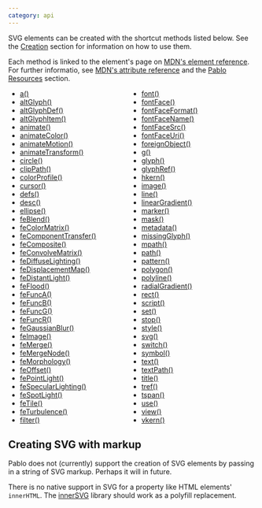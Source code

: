 ```yaml
---
category: api
---
```


SVG elements can be created with the shortcut methods listed below. See the [Creation](/api/#creation) section for information on how to use them.

Each method is linked to the element's page on [MDN's element reference][mdn-svg-el]. For further informatio, see [MDN's attribute reference][mdn-svg-attr] and the [Pablo Resources][resources] section.

<style class="multi-column">
	style.multi-column + ul {
		column-count: 2;
		-moz-column-count: 2;
		-webkit-column-count: 2;
		-o-column-count: 2;
		-ms-column-count: 2;
	}
</style>

* [a()][a]
* [altGlyph()][altGlyph]
* [altGlyphDef()][altGlyphDef]
* [altGlyphItem()][altGlyphItem]
* [animate()][animate]
* [animateColor()][animateColor]
* [animateMotion()][animateMotion]
* [animateTransform()][animateTransform]
* [circle()][circle]
* [clipPath()][clipPath]
* [colorProfile()][color-profile]
* [cursor()][cursor]
* [defs()][defs]
* [desc()][desc]
* [ellipse()][ellipse]
* [feBlend()][feBlend]
* [feColorMatrix()][feColorMatrix]
* [feComponentTransfer()][feComponentTransfer]
* [feComposite()][feComposite]
* [feConvolveMatrix()][feConvolveMatrix]
* [feDiffuseLighting()][feDiffuseLighting]
* [feDisplacementMap()][feDisplacementMap]
* [feDistantLight()][feDistantLight]
* [feFlood()][feFlood]
* [feFuncA()][feFuncA]
* [feFuncB()][feFuncB]
* [feFuncG()][feFuncG]
* [feFuncR()][feFuncR]
* [feGaussianBlur()][feGaussianBlur]
* [feImage()][feImage]
* [feMerge()][feMerge]
* [feMergeNode()][feMergeNode]
* [feMorphology()][feMorphology]
* [feOffset()][feOffset]
* [fePointLight()][fePointLight]
* [feSpecularLighting()][feSpecularLighting]
* [feSpotLight()][feSpotLight]
* [feTile()][feTile]
* [feTurbulence()][feTurbulence]
* [filter()][filter]
* [font()][font]
* [fontFace()][font-face]
* [fontFaceFormat()][font-face-format]
* [fontFaceName()][font-face-name]
* [fontFaceSrc()][font-face-src]
* [fontFaceUri()][font-face-uri]
* [foreignObject()][foreignObject]
* [g()][g]
* [glyph()][glyph]
* [glyphRef()][glyphRef]
* [hkern()][hkern]
* [image()][image]
* [line()][line]
* [linearGradient()][linearGradient]
* [marker()][marker]
* [mask()][mask]
* [metadata()][metadata]
* [missingGlyph()][missing-glyph]
* [mpath()][mpath]
* [path()][path]
* [pattern()][pattern]
* [polygon()][polygon]
* [polyline()][polyline]
* [radialGradient()][radialGradient]
* [rect()][rect]
* [script()][script]
* [set()][set]
* [stop()][stop]
* [style()][style]
* [svg()][svg]
* [switch()][switch]
* [symbol()][symbol]
* [text()][text]
* [textPath()][textPath]
* [title()][title]
* [tref()][tref]
* [tspan()][tspan]
* [use()][use]
* [view()][view]
* [vkern()][vkern]


## Creating SVG with markup

Pablo does not (currently) support the creation of SVG elements by passing in a string of SVG markup. Perhaps it will in future.

There is no native support in SVG for a property like HTML elements' `innerHTML`. The [innerSVG](http://code.google.com/p/innersvg/) library should work as a polyfill replacement.

[resources]: http://pablojs.com/resources/
[mdn-svg-el]: https://developer.mozilla.org/en-US/SVG/Element
[mdn-svg-attr]: https://developer.mozilla.org/en-US/SVG/Attribute

[a]: https://developer.mozilla.org/en-US/docs/SVG/Element/a
[altGlyph]: https://developer.mozilla.org/en-US/docs/SVG/Element/altGlyph
[altGlyphDef]: https://developer.mozilla.org/en-US/docs/SVG/Element/altGlyphDef
[altGlyphItem]: https://developer.mozilla.org/en-US/docs/SVG/Element/altGlyphItem
[animate]: https://developer.mozilla.org/en-US/docs/SVG/Element/animate
[animateColor]: https://developer.mozilla.org/en-US/docs/SVG/Element/animateColor
[animateMotion]: https://developer.mozilla.org/en-US/docs/SVG/Element/animateMotion
[animateTransform]: https://developer.mozilla.org/en-US/docs/SVG/Element/animateTransform
[circle]: https://developer.mozilla.org/en-US/docs/SVG/Element/circle
[clipPath]: https://developer.mozilla.org/en-US/docs/SVG/Element/clipPath
[color-profile]: https://developer.mozilla.org/en-US/docs/SVG/Element/color-profile
[cursor]: https://developer.mozilla.org/en-US/docs/SVG/Element/cursor
[defs]: https://developer.mozilla.org/en-US/docs/SVG/Element/defs
[desc]: https://developer.mozilla.org/en-US/docs/SVG/Element/desc
[ellipse]: https://developer.mozilla.org/en-US/docs/SVG/Element/ellipse
[feBlend]: https://developer.mozilla.org/en-US/docs/SVG/Element/feBlend
[feColorMatrix]: https://developer.mozilla.org/en-US/docs/SVG/Element/feColorMatrix
[feComponentTransfer]: https://developer.mozilla.org/en-US/docs/SVG/Element/feComponentTransfer
[feComposite]: https://developer.mozilla.org/en-US/docs/SVG/Element/feComposite
[feConvolveMatrix]: https://developer.mozilla.org/en-US/docs/SVG/Element/feConvolveMatrix
[feDiffuseLighting]: https://developer.mozilla.org/en-US/docs/SVG/Element/feDiffuseLighting
[feDisplacementMap]: https://developer.mozilla.org/en-US/docs/SVG/Element/feDisplacementMap
[feDistantLight]: https://developer.mozilla.org/en-US/docs/SVG/Element/feDistantLight
[feFlood]: https://developer.mozilla.org/en-US/docs/SVG/Element/feFlood
[feFuncA]: https://developer.mozilla.org/en-US/docs/SVG/Element/feFuncA
[feFuncB]: https://developer.mozilla.org/en-US/docs/SVG/Element/feFuncB
[feFuncG]: https://developer.mozilla.org/en-US/docs/SVG/Element/feFuncG
[feFuncR]: https://developer.mozilla.org/en-US/docs/SVG/Element/feFuncR
[feGaussianBlur]: https://developer.mozilla.org/en-US/docs/SVG/Element/feGaussianBlur
[feImage]: https://developer.mozilla.org/en-US/docs/SVG/Element/feImage
[feMerge]: https://developer.mozilla.org/en-US/docs/SVG/Element/feMerge
[feMergeNode]: https://developer.mozilla.org/en-US/docs/SVG/Element/feMergeNode
[feMorphology]: https://developer.mozilla.org/en-US/docs/SVG/Element/feMorphology
[feOffset]: https://developer.mozilla.org/en-US/docs/SVG/Element/feOffset
[fePointLight]: https://developer.mozilla.org/en-US/docs/SVG/Element/fePointLight
[feSpecularLighting]: https://developer.mozilla.org/en-US/docs/SVG/Element/feSpecularLighting
[feSpotLight]: https://developer.mozilla.org/en-US/docs/SVG/Element/feSpotLight
[feTile]: https://developer.mozilla.org/en-US/docs/SVG/Element/feTile
[feTurbulence]: https://developer.mozilla.org/en-US/docs/SVG/Element/feTurbulence
[filter]: https://developer.mozilla.org/en-US/docs/SVG/Element/filter
[font]: https://developer.mozilla.org/en-US/docs/SVG/Element/font
[font-face]: https://developer.mozilla.org/en-US/docs/SVG/Element/font-face
[font-face-format]: https://developer.mozilla.org/en-US/docs/SVG/Element/font-face-format
[font-face-name]: https://developer.mozilla.org/en-US/docs/SVG/Element/font-face-name
[font-face-src]: https://developer.mozilla.org/en-US/docs/SVG/Element/font-face-src
[font-face-uri]: https://developer.mozilla.org/en-US/docs/SVG/Element/font-face-uri
[foreignObject]: https://developer.mozilla.org/en-US/docs/SVG/Element/foreignObject
[g]: https://developer.mozilla.org/en-US/docs/SVG/Element/g
[glyph]: https://developer.mozilla.org/en-US/docs/SVG/Element/glyph
[glyphRef]: https://developer.mozilla.org/en-US/docs/SVG/Element/glyphRef
[hkern]: https://developer.mozilla.org/en-US/docs/SVG/Element/hkern
[image]: https://developer.mozilla.org/en-US/docs/SVG/Element/image
[line]: https://developer.mozilla.org/en-US/docs/SVG/Element/line
[linearGradient]: https://developer.mozilla.org/en-US/docs/SVG/Element/linearGradient
[marker]: https://developer.mozilla.org/en-US/docs/SVG/Element/marker
[mask]: https://developer.mozilla.org/en-US/docs/SVG/Element/mask
[metadata]: https://developer.mozilla.org/en-US/docs/SVG/Element/metadata
[missing-glyph]: https://developer.mozilla.org/en-US/docs/SVG/Element/missing-glyph
[mpath]: https://developer.mozilla.org/en-US/docs/SVG/Element/mpath
[path]: https://developer.mozilla.org/en-US/docs/SVG/Element/path
[pattern]: https://developer.mozilla.org/en-US/docs/SVG/Element/pattern
[polygon]: https://developer.mozilla.org/en-US/docs/SVG/Element/polygon
[polyline]: https://developer.mozilla.org/en-US/docs/SVG/Element/polyline
[radialGradient]: https://developer.mozilla.org/en-US/docs/SVG/Element/radialGradient
[rect]: https://developer.mozilla.org/en-US/docs/SVG/Element/rect
[script]: https://developer.mozilla.org/en-US/docs/SVG/Element/script
[set]: https://developer.mozilla.org/en-US/docs/SVG/Element/set
[stop]: https://developer.mozilla.org/en-US/docs/SVG/Element/stop
[style]: https://developer.mozilla.org/en-US/docs/SVG/Element/style
[svg]: https://developer.mozilla.org/en-US/docs/SVG/Element/svg
[switch]: https://developer.mozilla.org/en-US/docs/SVG/Element/switch
[symbol]: https://developer.mozilla.org/en-US/docs/SVG/Element/symbol
[text]: https://developer.mozilla.org/en-US/docs/SVG/Element/text
[textPath]: https://developer.mozilla.org/en-US/docs/SVG/Element/textPath
[title]: https://developer.mozilla.org/en-US/docs/SVG/Element/title
[tref]: https://developer.mozilla.org/en-US/docs/SVG/Element/tref
[tspan]: https://developer.mozilla.org/en-US/docs/SVG/Element/tspan
[use]: https://developer.mozilla.org/en-US/docs/SVG/Element/use
[view]: https://developer.mozilla.org/en-US/docs/SVG/Element/view
[vkern]: https://developer.mozilla.org/en-US/docs/SVG/Element/vkern
